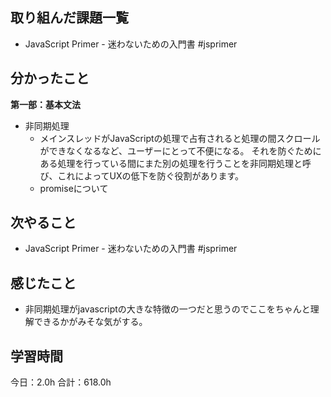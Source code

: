 ## 取り組んだ課題一覧
* JavaScript Primer - 迷わないための入門書 #jsprimer
## 分かったこと
**第一部：基本文法**
* 非同期処理
    * メインスレッドがJavaScriptの処理で占有されると処理の間スクロールができなくなるなど、ユーザーにとって不便になる。
      それを防ぐためにある処理を行っている間にまた別の処理を行うことを非同期処理と呼び、これによってUXの低下を防ぐ役割があります。
    * promiseについて
      
    
    

## 次やること
* JavaScript Primer - 迷わないための入門書 #jsprimer
## 感じたこと
* 非同期処理がjavascriptの大きな特徴の一つだと思うのでここをちゃんと理解できるかがみそな気がする。
 
## 学習時間
今日：2.0h
合計：618.0h
